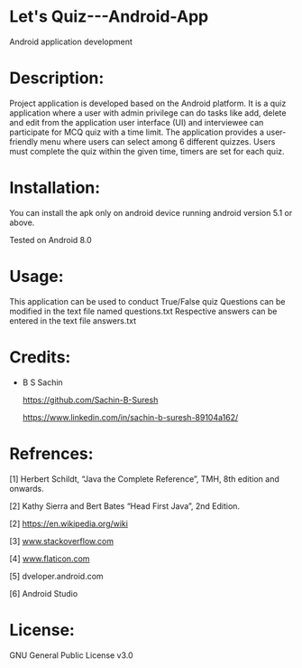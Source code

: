 #   Let's Quiz---Android-App
Android application development

# Description:

Project application is developed based on the Android platform.
It is a quiz application where a user with admin privilege can do tasks like add, delete and edit from the application user interface (UI) and interviewee can participate for MCQ quiz with a time limit. The application provides a user-friendly menu where users can select among 6 different quizzes. Users must complete the quiz within the given time, timers are set for each quiz.

# Installation:

You can install the apk only on android device running android version 5.1 or above.

Tested on Android 8.0


# Usage:
This application can be used to conduct True/False quiz
Questions can be modified in the text file named questions.txt
Respective answers can be entered in the text file answers.txt

# Credits:
  + B S Sachin
  
    https://github.com/Sachin-B-Suresh
    
    https://www.linkedin.com/in/sachin-b-suresh-89104a162/
    
# Refrences:
[1] Herbert Schildt, “Java the Complete Reference”, TMH, 8th edition and onwards.

[2] Kathy Sierra and Bert Bates “Head First Java”, 2nd Edition.

[2] https://en.wikipedia.org/wiki

[3] www.stackoverflow.com

[4] www.flaticon.com

[5] dveloper.android.com

[6] Android Studio


# License:
GNU General Public License v3.0
